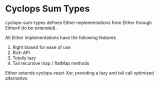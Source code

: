 # Cyclops Sum Types

cyclops-sum-types defines Either implementations from Either through Either4 (to be extended).

All Either implementations have the following features


1. Right biased for ease of use
1. Rich API
1. Totally lazy
1. Tail recursive map / flatMap methods

Either extends cyclops-react Xor, providing a lazy and tail call optimized alternative.

